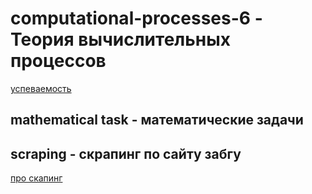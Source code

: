 # computational-processes-6 - Теория вычислительных процессов

[успеваемость](https://docs.google.com/spreadsheets/d/1HYFkxtTxYqXsZASsX_ZGsDWGBvevukQZhHgS5r-YzW4/edit#gid=1815098851)

## mathematical task - математические задачи

## scraping - скрапинг по сайту забгу

[про скапинг](https://tproger.ru/translations/skraping-sajta-s-pomoshhju-python-gajd-dlja-novichkov/)





